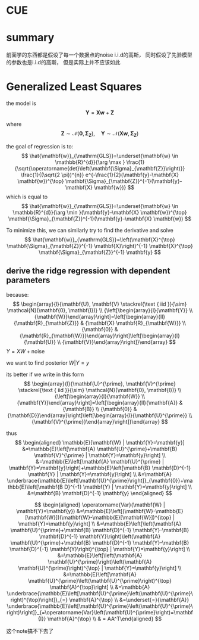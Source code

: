 # CUE

# summary
前面学的东西都是假设了每一个数据点的noise i.i.d的高斯， 同时假设了先验模型的参数也是i.i.d的高斯， 但是实际上并不应该如此
# Generalized Least Squares
the model is 
$$
\mathbf{Y}=\mathbf{X} \mathbf{w}+\mathbf{Z}
$$

where
$$
\mathbf{Z} \sim \mathcal{N}\left(\mathbf{0}, \mathbf{\Sigma}_{\mathbf{Z}}\right), \quad \mathbf{Y} \sim \mathcal{N}\left(\mathbf{X} \mathbf{w}, \mathbf{\Sigma}_{\mathbf{Z}}\right)
$$

the goal of regression is to:
$$
\hat{\mathbf{w}}_{\mathrm{GLS}}=\underset{\mathbf{w} \in \mathbb{R}^{d}}{\arg \max } \frac{1}{\sqrt{\operatorname{det}\left(\mathbf{\Sigma}_{\mathbf{Z}}\right)}} \frac{1}{(\sqrt{2 \pi})^{n}} e^{-\frac{1}{2}(\mathbf{y}-\mathbf{X} \mathbf{w})^{\top} \mathbf{\Sigma}_{\mathbf{Z}}^{-1}(\mathbf{y}-\mathbf{X} \mathbf{w})}
$$
which is equal to 
$$
\hat{\mathbf{w}}_{\mathrm{GLS}}=\underset{\mathbf{w} \in \mathbb{R}^{d}}{\arg \min }(\mathbf{y}-\mathbf{X} \mathbf{w})^{\top} \mathbf{\Sigma}_{\mathbf{Z}}^{-1}(\mathbf{y}-\mathbf{X} \mathbf{w})
$$

To minimize this, we can similarly try to find the derivative and solve
$$
\hat{\mathbf{w}}_{\mathrm{GLS}}=\left(\mathbf{X}^{\top} \mathbf{\Sigma}_{\mathbf{Z}}^{-1} \mathbf{X}\right)^{-1} \mathbf{X}^{\top} \mathbf{\Sigma}_{\mathbf{Z}}^{-1} \mathbf{y}
$$

## derive the ridge regression with dependent parameters

because:
$$
\begin{array}{l}{\mathbf{U}, \mathbf{V} \stackrel{\text { iid }}{\sim} \mathcal{N}(\mathbf{0}, \mathbf{I})} \\ {\left[\begin{array}{l}{\mathbf{Y}} \\ {\mathbf{W}}\end{array}\right]=\left[\begin{array}{ll}{\mathbf{R}_{\mathbf{Z}}} & {\mathbf{X} \mathbf{R}_{\mathbf{W}}} \\ {\mathbf{0}} & {\mathbf{R}_{\mathbf{W}}}\end{array}\right]\left[\begin{array}{l}{\mathbf{U}} \\ {\mathbf{V}}\end{array}\right]}\end{array}
$$
$Y = XW + \text{noise}$

we want to find posterior $W|Y = y$

its better if we write in this form
$$
\begin{array}{l}{\mathbf{U}^{\prime}, \mathbf{V}^{\prime} \stackrel{\text { iid }}{\sim} \mathcal{N}(\mathbf{0}, \mathbf{I})} \\ {\left[\begin{array}{l}{\mathbf{W}} \\ {\mathbf{Y}}\end{array}\right]=\left[\begin{array}{ll}{\mathbf{A}} & {\mathbf{B}} \\ {\mathbf{0}} & {\mathbf{D}}\end{array}\right]\left[\begin{array}{l}{\mathbf{U}^{\prime}} \\ {\mathbf{V}^{\prime}}\end{array}\right]}\end{array}
$$

thus 
$$
\begin{aligned} \mathbb{E}[\mathbf{W} | \mathbf{Y}=\mathbf{y}] &=\mathbb{E}\left[\mathbf{A} \mathbf{U}^{\prime}+\mathbf{B} \mathbf{V}^{\prime} | \mathbf{Y}=\mathbf{y}\right] \\ &=\mathbb{E}\left[\mathbf{A} \mathbf{U}^{\prime} | \mathbf{Y}=\mathbf{y}\right]+\mathbb{E}\left[\mathbf{B} \mathbf{D}^{-1} \mathbf{Y} | \mathbf{Y}=\mathbf{y}\right] \\ &=\mathbf{A} \underbrace{\mathbb{E}\left[\mathbf{U}^{\prime}\right]}_{\mathbf{0}}+\mathbb{E}\left[\mathbf{B D}^{-1} \mathbf{Y} | \mathbf{Y}=\mathbf{y}\right] \\ &=\mathbf{B} \mathbf{D}^{-1} \mathbf{y} \end{aligned}
$$

$$
\begin{aligned} \operatorname{Var}(\mathbf{W} | \mathbf{Y}=\mathbf{y}) &=\mathbb{E}\left[(\mathbf{W}-\mathbb{E}[\mathbf{W}])(\mathbf{W}-\mathbb{E}[\mathbf{W}])^{\top} | \mathbf{Y}=\mathbf{y}\right] \\ &=\mathbb{E}\left[\left(\mathbf{A} \mathbf{U}^{\prime}+\mathbf{B} \mathbf{D}^{-1} \mathbf{Y}-\mathbf{B} \mathbf{D}^{-1} \mathbf{Y}\right)\left(\mathbf{A} \mathbf{U}^{\prime}+\mathbf{B} \mathbf{D}^{-1} \mathbf{Y}-\mathbf{B} \mathbf{D}^{-1} \mathbf{Y}\right)^{\top} | \mathbf{Y}=\mathbf{y}\right] \\ &=\mathbb{E}\left[\left(\mathbf{A} \mathbf{U}^{\prime}\right)\left(\mathbf{A} \mathbf{U}^{\prime}\right)^{\top} | \mathbf{Y}=\mathbf{y}\right] \\ &=\mathbb{E}\left[\mathbf{A} \mathbf{U}^{\prime}\left(\mathbf{U}^{\prime}\right)^{\top} \mathbf{A}^{\top}\right] \\ &=\mathbb{A} \underbrace{\mathbb{E}\left[\mathbf{U}^{\prime}\left(\mathbf{U}^{\prime}\right)^{\top}\right]}_{=} \mathbf{A}^{\top} \\ &=\underset{=}{\mathbf{A}} \underbrace{\mathbb{E}\left[\mathbf{U}^{\prime}\left(\mathbf{U}^{\prime}\right)\right]}_{=\operatorname{Var}\left(\mathbf{U}^{\prime}\right)=\mathbf{I}} \mathbf{A}^{\top} 
\\ & = AA^T\end{aligned}
$$

这个note搞不下去了